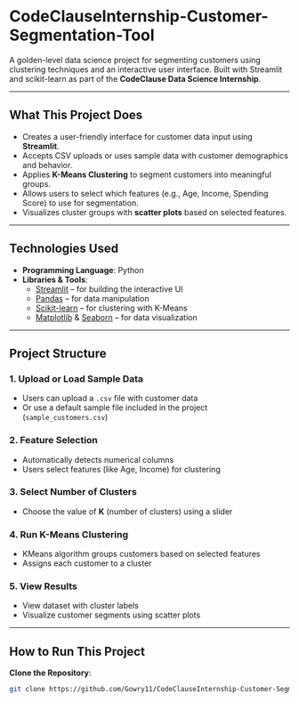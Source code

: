 # CodeClauseInternship-Customer-Segmentation-Tool

A golden-level data science project for segmenting customers using clustering techniques and an interactive user interface. Built with Streamlit and scikit-learn as part of the **CodeClause Data Science Internship**.

---

## What This Project Does

- Creates a user-friendly interface for customer data input using **Streamlit**.
- Accepts CSV uploads or uses sample data with customer demographics and behavior.
- Applies **K-Means Clustering** to segment customers into meaningful groups.
- Allows users to select which features (e.g., Age, Income, Spending Score) to use for segmentation.
- Visualizes cluster groups with **scatter plots** based on selected features.

---

## Technologies Used

- **Programming Language**: Python  
- **Libraries & Tools**:
  - [Streamlit](https://streamlit.io/) – for building the interactive UI
  - [Pandas](https://pandas.pydata.org/) – for data manipulation
  - [Scikit-learn](https://scikit-learn.org/) – for clustering with K-Means
  - [Matplotlib](https://matplotlib.org/) & [Seaborn](https://seaborn.pydata.org/) – for data visualization

---

## Project Structure

### 1. Upload or Load Sample Data
- Users can upload a `.csv` file with customer data
- Or use a default sample file included in the project (`sample_customers.csv`)

### 2. Feature Selection
- Automatically detects numerical columns
- Users select features (like Age, Income) for clustering

### 3. Select Number of Clusters
- Choose the value of **K** (number of clusters) using a slider

### 4. Run K-Means Clustering
- KMeans algorithm groups customers based on selected features
- Assigns each customer to a cluster

### 5. View Results
- View dataset with cluster labels
- Visualize customer segments using scatter plots

---

## How to Run This Project

**Clone the Repository**:
```bash
git clone https://github.com/Gowry11/CodeClauseInternship-Customer-Segmentation-Tool-2-.git

